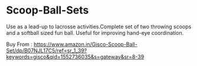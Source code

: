 # Scoop-Ball-Sets
Use as a lead-up to lacrosse activities.Complete set of two throwing scoops and a softball sized fun ball. Useful for improving hand-eye coordination.

Buy From : https://www.amazon.in/Gisco-Scoop-Ball-Set/dp/B07NJL17C5/ref=sr_1_39?keywords=gisco&qid=1552736035&s=gateway&sr=8-39
